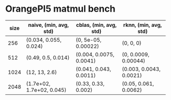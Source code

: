 # OrangePI5 matmul bench

| size | naive, (min, avg, std) | cblas, (min, avg, std) | rknn, (min, avg, std) |
| --- | --- | --- | --- |
|256|(0.034, 0.055, 0.024)|(0, 5e-05, 0.00022)| (0, 0, 0)|
|512|(0.49, 0.5, 0.014)|(0.004, 0.0075, 0.0041)| (0, 0.0009, 0.00044)|
|1024|(12, 13, 2.6)|(0.041, 0.043, 0.0011)| (0.003, 0.0043, 0.0021)|
|2048|(1.7e+02, 1.7e+02, 0.045)|(0.33, 0.33, 0.002)| (0.05, 0.061, 0.0062)|
